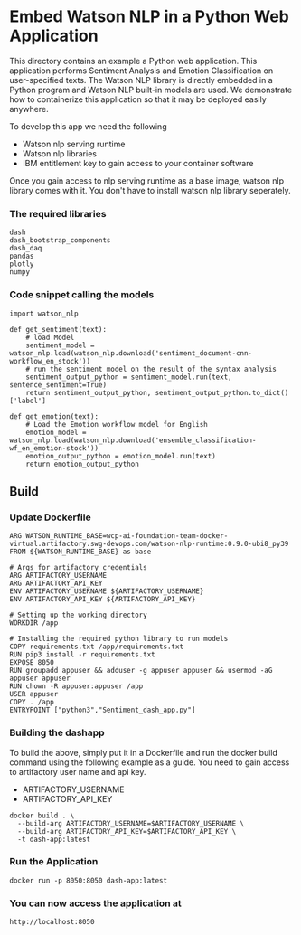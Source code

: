 # Embed Watson NLP in a Python Web Application
This directory contains an example a Python web application.  This application performs Sentiment Analysis and Emotion Classification on user-specified texts. The Watson NLP library is directly embedded in a Python program and Watson NLP built-in models are used.  We demonstrate how to containerize this application so that it may be deployed easily anywhere.

To develop this app we need the following
- Watson nlp serving runtime
- Watson nlp libraries
- IBM entitlement key to gain access to your container software

Once you gain access to nlp serving runtime as a base image, watson nlp library comes with it. You don't have to install watson nlp library seperately.
### The required libraries
```
dash
dash_bootstrap_components
dash_daq
pandas
plotly
numpy
```
### Code snippet calling the models
```
import watson_nlp

def get_sentiment(text):
    # load Model 
    sentiment_model = watson_nlp.load(watson_nlp.download('sentiment_document-cnn-workflow_en_stock'))
    # run the sentiment model on the result of the syntax analysis
    sentiment_output_python = sentiment_model.run(text, sentence_sentiment=True)
    return sentiment_output_python, sentiment_output_python.to_dict()['label']

def get_emotion(text):
    # Load the Emotion workflow model for English
    emotion_model = watson_nlp.load(watson_nlp.download('ensemble_classification-wf_en_emotion-stock'))
    emotion_output_python = emotion_model.run(text)
    return emotion_output_python
```
## Build
### Update Dockerfile 
```
ARG WATSON_RUNTIME_BASE=wcp-ai-foundation-team-docker-virtual.artifactory.swg-devops.com/watson-nlp-runtime:0.9.0-ubi8_py39
FROM ${WATSON_RUNTIME_BASE} as base

# Args for artifactory credentials
ARG ARTIFACTORY_USERNAME
ARG ARTIFACTORY_API_KEY
ENV ARTIFACTORY_USERNAME ${ARTIFACTORY_USERNAME}
ENV ARTIFACTORY_API_KEY ${ARTIFACTORY_API_KEY}

# Setting up the working directory
WORKDIR /app

# Installing the required python library to run models
COPY requirements.txt /app/requirements.txt
RUN pip3 install -r requirements.txt
EXPOSE 8050
RUN groupadd appuser && adduser -g appuser appuser && usermod -aG appuser appuser
RUN chown -R appuser:appuser /app
USER appuser
COPY . /app
ENTRYPOINT ["python3","Sentiment_dash_app.py"]
```
### Building the dashapp
To build the above, simply put it in a Dockerfile and run the docker build command using the following example as a guide. You need to gain access to artifactory user name and api key.
- ARTIFACTORY_USERNAME
- ARTIFACTORY_API_KEY
```
docker build . \
  --build-arg ARTIFACTORY_USERNAME=$ARTIFACTORY_USERNAME \
  --build-arg ARTIFACTORY_API_KEY=$ARTIFACTORY_API_KEY \
  -t dash-app:latest
```
### Run the Application 
```
docker run -p 8050:8050 dash-app:latest
```
### You can now access the application at

```
http://localhost:8050
```
